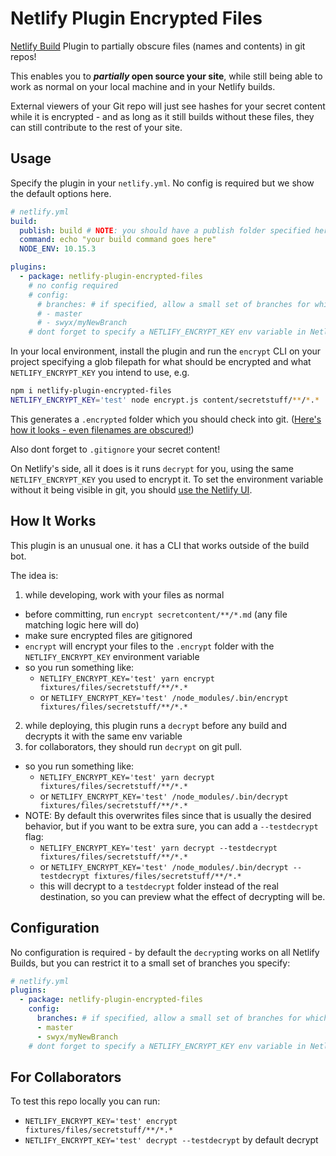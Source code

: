 # Netlify Plugin Encrypted Files

[Netlify Build](https://github.com/netlify/build) Plugin to partially obscure files (names and contents) in git repos!

This enables you to ***partially* open source your site**, while still being able to work as normal on your local machine and in your Netlify builds. 

External viewers of your Git repo will just see hashes for your secret content while it is encrypted - and as long as it still builds without these files, they can still contribute to the rest of your site.

## Usage

Specify the plugin in your `netlify.yml`. No config is required but we show the default options here.

```yml
# netlify.yml
build:
  publish: build # NOTE: you should have a publish folder specified here for this to work
  command: echo "your build command goes here"
  NODE_ENV: 10.15.3

plugins:
  - package: netlify-plugin-encrypted-files
    # no config required
    # config:
      # branches: # if specified, allow a small set of branches for which the decrypt is applied
      # - master
      # - swyx/myNewBranch
    # dont forget to specify a NETLIFY_ENCRYPT_KEY env variable in Netlify's UI
```

In your local environment, install the plugin and run the `encrypt` CLI on your project specifying a glob filepath for what should be encrypted and what `NETLIFY_ENCRYPT_KEY` you intend to use, e.g.

```bash
npm i netlify-plugin-encrypted-files
NETLIFY_ENCRYPT_KEY='test' node encrypt.js content/secretstuff/**/*.*
```

This generates a `.encrypted` folder which you should check into git. ([Here's how it looks - even filenames are obscured!](https://github.com/sw-yx/netlify-plugin-encrypted-files/tree/master/.encrypted))

Also dont forget to `.gitignore` your secret content!

On Netlify's side, all it does is it runs `decrypt` for you, using the same `NETLIFY_ENCRYPT_KEY` you used to encrypt it. To set the environment variable without it being visible in git, you should [use the Netlify UI](https://docs.netlify.com/configure-builds/environment-variables/#declare-variables).

## How It Works

This plugin is an unusual one. it has a CLI that works outside of the build bot.

The idea is:

1. while developing, work with your files as normal

- before committing, run `encrypt secretcontent/**/*.md` (any file matching logic here will do)
- make sure encrypted files are gitignored
- `encrypt` will encrypt your files to the `.encrypt` folder with the `NETLIFY_ENCRYPT_KEY` environment variable
- so you run something like:
  -  `NETLIFY_ENCRYPT_KEY='test' yarn encrypt fixtures/files/secretstuff/**/*.*`
  -  or `NETLIFY_ENCRYPT_KEY='test' /node_modules/.bin/encrypt fixtures/files/secretstuff/**/*.*`

2. while deploying, this plugin runs a `decrypt` before any build and decrypts it with the same env variable
3. for collaborators, they should run `decrypt` on git pull. 
- so you run something like:
  -  `NETLIFY_ENCRYPT_KEY='test' yarn decrypt fixtures/files/secretstuff/**/*.*`
  -  or `NETLIFY_ENCRYPT_KEY='test' /node_modules/.bin/decrypt fixtures/files/secretstuff/**/*.*`
- NOTE: By default this overwrites files since that is usually the desired behavior, but if you want to be extra sure, you can add a `--testdecrypt` flag:
  -  `NETLIFY_ENCRYPT_KEY='test' yarn decrypt --testdecrypt fixtures/files/secretstuff/**/*.*`
  -  or `NETLIFY_ENCRYPT_KEY='test' /node_modules/.bin/decrypt --testdecrypt fixtures/files/secretstuff/**/*.*`
  - this will decrypt to a `testdecrypt` folder instead of the real destination, so you can preview what the effect of decrypting will be.

## Configuration

No configuration is required - by default the `decrypt`ing works on all Netlify Builds, but you can restrict it to a small set of branches you specify:

```yml
# netlify.yml
plugins:
  - package: netlify-plugin-encrypted-files
    config:
      branches: # if specified, allow a small set of branches for which the decrypt is applied
      - master
      - swyx/myNewBranch
    # dont forget to specify a NETLIFY_ENCRYPT_KEY env variable in Netlify's UI
```

## For Collaborators

To test this repo locally you can run:

-  `NETLIFY_ENCRYPT_KEY='test' encrypt fixtures/files/secretstuff/**/*.*`
-  `NETLIFY_ENCRYPT_KEY='test' decrypt --testdecrypt` by default decrypt
